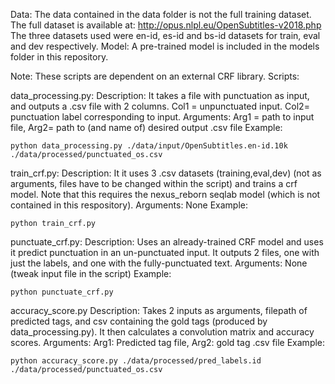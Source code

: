 Data:
The data contained in the data folder is not the full training dataset. The full dataset is available at:
http://opus.nlpl.eu/OpenSubtitles-v2018.php
The three datasets used were en-id, es-id and bs-id datasets for train, eval and dev respectively.
Model:
A pre-trained model is included in the models folder in this repository.


Note: These scripts are dependent on an external CRF library.
Scripts:

data_processing.py:
Description: It takes a file with punctuation as input, and outputs a .csv file with 2 columns. Col1 = unpunctuated input. Col2= punctuation label corresponding to input. 
Arguments: Arg1 = path to input file, Arg2= path to (and name of) desired output .csv file
Example:

    python data_processing.py ./data/input/OpenSubtitles.en-id.10k ./data/processed/punctuated_os.csv

train_crf.py:
Description: It it uses 3 .csv datasets (training,eval,dev) (not as arguments, files have to be changed within the script) and trains a crf model. Note that this requires the nexus_reborn seqlab model (which is not contained in this respository).
Arguments: None
Example:

    python train_crf.py

punctuate_crf.py:
Description: Uses an already-trained CRF model and uses it predict punctuation in an un-punctuated input.
    It outputs 2 files, one with just the labels, and one with the fully-punctuated text.
Arguments: None (tweak input file in the script)
Example:

    python punctuate_crf.py

accuracy_score.py
Description: Takes 2 inputs as arguments, filepath of predicted tags, and csv containing the gold tags (produced by data_processing.py). It then calculates a convolution matrix and accuracy scores. 
Arguments: Arg1: Predicted tag file, Arg2: gold tag .csv file
Example:

    python accuracy_score.py ./data/processed/pred_labels.id ./data/processed/punctuated_os.csv

